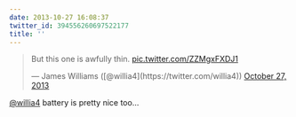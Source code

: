```yaml
---
date: 2013-10-27 16:08:37
twitter_id: 394556260697522177
title: ''
---
```


<blockquote class="twitter-tweet"><p lang="en" dir="ltr">But this one is awfully thin. <a href="http://t.co/ZZMgxFXDJ1">pic.twitter.com/ZZMgxFXDJ1</a></p>&mdash; James Williams ([@willia4](https://twitter.com/willia4)) <a href="https://twitter.com/willia4/status/394555821461606400?ref_src=twsrc%5Etfw">October 27, 2013</a></blockquote>
<script async src="https://platform.twitter.com/widgets.js" charset="utf-8"></script>

[@willia4](https://twitter.com/willia4) battery is pretty nice too…
